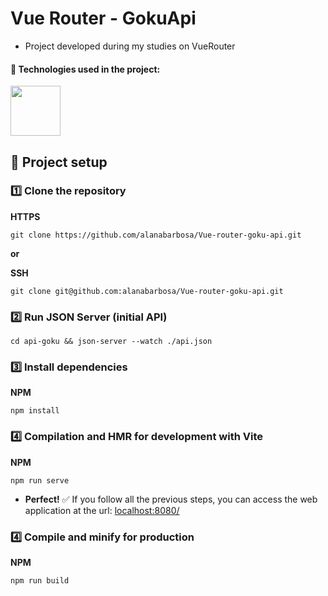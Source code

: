 
# Vue Router - GokuApi 

- Project developed during my studies on VueRouter

#### :wrench: Technologies used in the project:

<a href="https://v3.vuejs.org/">
<img width="80" src="https://p7.hiclipart.com/preview/889/951/699/vue-js-javascript-library-react-angularjs-hsv-logo.jpg">
</a>

## :rocket: Project setup



### :one: Clone the repository

**HTTPS**

```
git clone https://github.com/alanabarbosa/Vue-router-goku-api.git
```
**or**

**SSH**

```
git clone git@github.com:alanabarbosa/Vue-router-goku-api.git
```
### :two:  Run JSON Server (initial API)
```
cd api-goku && json-server --watch ./api.json
```

### :three: Install dependencies

**NPM**

```
npm install
```




### :four: Compilation and HMR for development with Vite

**NPM**

```
npm run serve
```


- **Perfect!** :white_check_mark: If you follow all the previous steps, you can access the web application at the url: [localhost:8080/](http://localhost:5173)

### :four: Compile and minify for production

**NPM**

```
npm run build
```
